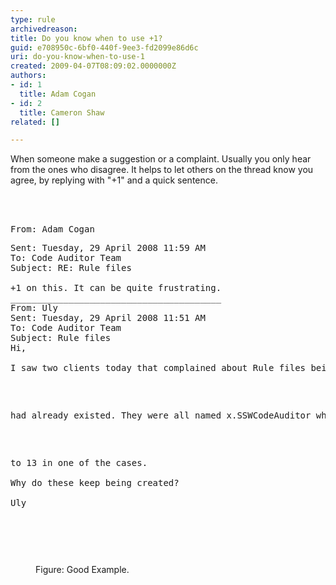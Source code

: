 ```yaml
---
type: rule
archivedreason: 
title: Do you know when to use +1?
guid: e708950c-6bf0-440f-9ee3-fd2099e86d6c
uri: do-you-know-when-to-use-1
created: 2009-04-07T08:09:02.0000000Z
authors:
- id: 1
  title: Adam Cogan
- id: 2
  title: Cameron Shaw
related: []

---
```




  <p>When someone make a suggestion or a complaint. Usually you only hear from the ones who disagree. It helps to let others on the thread know you agree, by replying with &quot;+1&quot; and a quick sentence. </p>

<br><excerpt class='endintro'></excerpt><br>

  <dl>
    <pre><span class="ms-rteCustom-GreyBox">From&#58; Adam Cogan <pre>Sent&#58; Tuesday, 29 April 2008 11&#58;59 AM<br>To&#58; Code Auditor Team<br>Subject&#58; RE&#58; Rule files<br><br>+1 on this. It can be quite frustrating.<br>________________________________________<br>From&#58; Uly<br>Sent&#58; Tuesday, 29 April 2008 11&#58;51 AM<br>To&#58; Code Auditor Team<br>Subject&#58; Rule files<br>Hi,<br> <br>I saw two clients today that complained about Rule files being created even though one </pre>
    <pre>had already existed. They were all named x.SSWCodeAuditor where x was a number from 1 </pre>
    <pre>to 13 in one of the cases.<br> <br>Why do these keep being created?<br> <br>Uly</pre>
    </span></pre>
    <pre>&#160;</pre>
    <dd><span class="ms-rteCustom-FigureGood">Figure&#58; Good Example. </span></dd>
</dl>




